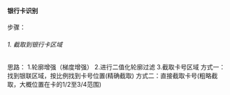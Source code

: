 #### 银行卡识别
步骤：
###### 1. 截取到银行卡区域
思路：
1.轮廓增强（梯度增强）
2.进行二值化轮廓过滤
3.截取卡号区域
  方式一：找到银联区域，按比例找到卡号位置(精确截取)
  方式二：直接截取卡号(粗略截取，大概位置在卡的1/2至3/4范围)
